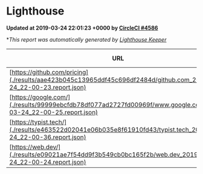 
# Lighthouse

**Updated at 2019-03-24 22:01:23 +0000 by [CircleCI #4586](https://circleci.com/gh/ItinerisLtd/lighthouse-keeper-example/4586)**

**This report was automatically generated by [Lighthouse Keeper](https://github.com/itinerisltd/lighthouse-keeper)*

| URL | Performance | Accessibility | Best Practices | SEO | PWA | Updated At |
| --- | --- | --- | --- | --- | --- | --- |
| [https://github.com/pricing](./results/aae423b045c13965ddf45c696df2484d/github.com_2019-03-24_22-00-23.report.json) | 0.87 | 0.89 | 0.93 | 0.9 | 0.58 | 2019-03-24T22:00:23.935Z |
| [https://google.com/](./results/99999ebcfdb78df077ad2727fd00969f/www.google.com_2019-03-24_22-00-25.report.json) | 0.96 | 0.71 | 0.93 | 0.82 | 0.58 | 2019-03-24T22:00:25.560Z |
| [https://typist.tech/](./results/e463522d02041e06b035e8f61910fd43/typist.tech_2019-03-24_22-00-36.report.json) | 1 |  |  |  |  | 2019-03-24T22:00:36.723Z |
| [https://web.dev/](./results/e09021ae7f54dd9f3b549cb0bc165f2b/web.dev_2019-03-24_22-00-24.report.json) | 0.9 | 0.93 | 0.93 | 0.96 | 1 | 2019-03-24T22:00:24.198Z |

